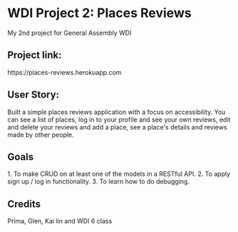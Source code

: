 <h1>WDI Project 2: Places Reviews</h1>
<p>My 2nd project for General Assembly WDI</p>

<h2>Project link:</h2>
https://places-reviews.herokuapp.com

<h2>User Story:</h2>
Built a simple places reviews application with a focus on accessibility. You can see a list of places, log in to your profile and see your own reviews, edit and delete your reviews and add a place, see a place's details and reviews made by other people.

<h2>Goals</h2>
1. To make CRUD on at least one of the models in a RESTful API.
2. To apply sign up / log in functionality.
3. To learn how to do debugging.

<h2>Credits</h2>
Prima, Glen, Kai lin and WDI 6 class
